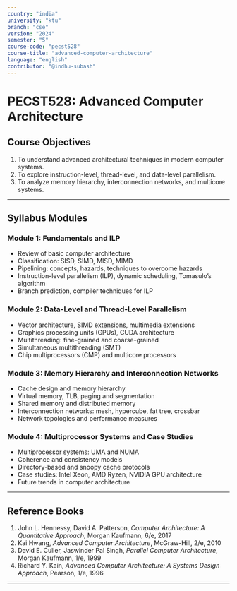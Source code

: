 ```yaml
---
country: "india"
university: "ktu"
branch: "cse"
version: "2024"
semester: "5"
course-code: "pecst528"
course-title: "advanced-computer-architecture"
language: "english"
contributor: "@indhu-subash"
---
```


# PECST528: Advanced Computer Architecture

## Course Objectives

1. To understand advanced architectural techniques in modern computer systems.  
2. To explore instruction-level, thread-level, and data-level parallelism.  
3. To analyze memory hierarchy, interconnection networks, and multicore systems.  

---

## Syllabus Modules

### Module 1: Fundamentals and ILP
- Review of basic computer architecture  
- Classification: SISD, SIMD, MISD, MIMD  
- Pipelining: concepts, hazards, techniques to overcome hazards  
- Instruction-level parallelism (ILP), dynamic scheduling, Tomasulo’s algorithm  
- Branch prediction, compiler techniques for ILP  

### Module 2: Data-Level and Thread-Level Parallelism
- Vector architecture, SIMD extensions, multimedia extensions  
- Graphics processing units (GPUs), CUDA architecture  
- Multithreading: fine-grained and coarse-grained  
- Simultaneous multithreading (SMT)  
- Chip multiprocessors (CMP) and multicore processors  

### Module 3: Memory Hierarchy and Interconnection Networks
- Cache design and memory hierarchy  
- Virtual memory, TLB, paging and segmentation  
- Shared memory and distributed memory  
- Interconnection networks: mesh, hypercube, fat tree, crossbar  
- Network topologies and performance measures  

### Module 4: Multiprocessor Systems and Case Studies
- Multiprocessor systems: UMA and NUMA  
- Coherence and consistency models  
- Directory-based and snoopy cache protocols  
- Case studies: Intel Xeon, AMD Ryzen, NVIDIA GPU architecture  
- Future trends in computer architecture  

---

## Reference Books

1. John L. Hennessy, David A. Patterson, *Computer Architecture: A Quantitative Approach*, Morgan Kaufmann, 6/e, 2017  
2. Kai Hwang, *Advanced Computer Architecture*, McGraw-Hill, 2/e, 2010  
3. David E. Culler, Jaswinder Pal Singh, *Parallel Computer Architecture*, Morgan Kaufmann, 1/e, 1999  
4. Richard Y. Kain, *Advanced Computer Architecture: A Systems Design Approach*, Pearson, 1/e, 1996  

---
